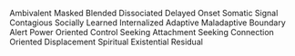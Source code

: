 Ambivalent
Masked
Blended
Dissociated
Delayed Onset
Somatic Signal
Contagious
Socially Learned
Internalized
Adaptive
Maladaptive
Boundary Alert
Power Oriented
Control Seeking
Attachment Seeking
Connection Oriented
Displacement
Spiritual
Existential
Residual